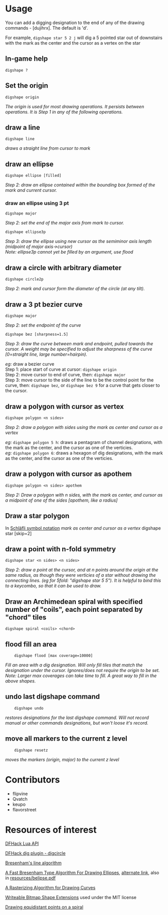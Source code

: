 # Usage

You can add a digging designation to the end of any of the drawing commands - [dujihrx].  The default is 'd'.

For example, `digshape star 5 2 j` will dig a 5 pointed star out of downstairs with the mark as the center and the cursor as a vertex on the star

## In-game help
    digshape ?

## Set the origin
    digshape origin

*The origin is used for most drawing operations. It persists between operations. It is Step 1 in any of the following operations.*

## draw a line
	digshape line
*draws a straight line from cursor to mark*

## draw an ellipse
	digshape ellipse [filled]
*Step 2: draw an ellipse contained within the bounding box formed of the mark and current cursor.*

### draw an ellipse using 3 pt
	digshape major  
*Step 2: set the end of the major axis from mark to cursor.*

	digshape ellipse3p
*Step 3: draw the ellipse using new cursor as the semiminor axis length (midpoint of major axis->cursor)*  
*Note: ellipse3p cannot yet be filled by an argument, use flood*

## draw a circle with arbitrary diameter
	digshape circle2p
*Step 2: mark and cursor form the diameter of the circle (at any tilt).*

## draw a 3 pt bezier curve
	digshape major
*Step 2: set the endpoint of the curve*

	digshape bez [sharpness=1.5]
*Step 3: draw the curve between mark and endpoint, pulled towards the cursor. A weight may be specified to adjust the sharpness of the curve [0=straight line, large number=hairpin).*

_eg:_ draw a bezier curve\
Step 1: place start of curve at cursor: `digshape origin`\
Step 2: move cursor to end of curve, then: `digshape major`\
Step 3: move cursor to the side of the line to be the control point for the curve, then: `digshape bez`, or `digshape bez 9` for a curve that gets closer to the cursor.

## draw a polygon with cursor as vertex
	digshape polygon <n sides>
*Step 2: draw a polygon with  sides using the mark as center and cursor as a vertex*

_eg:_ `digshape polygon 5 h`: draws a pentagram of channel designations, with the mark as the center, and the cursor as one of the verticies. \
_eg:_ `digshape polygon 6`: draws a hexagon of dig designations, with the mark as the center, and the cursor as one of the verticies.

## draw a polygon with cursor as apothem
	digshape polygon <n sides> apothem
*Step 2: Draw a polygon with n sides, with the mark as center, and cursor as a midpoint of one of the sides [apothem, like a radius]*

## Draw a star polygon
In [Schläfli symbol notation](https://en.wikipedia.org/wiki/Schl%C3%A4fli_symbol)
*mark as center and cursor as a vertex*
    digshape star <n sides> [skip=2]

## draw a point with n-fold symmetry
	digshape star <n sides> <n sides>
*Step 2: draw a point at the cursor, and at n points around the origin at the same radius, as though they were verticies of a star without drawing the connecting lines. (eg for 5fold: "digshape star 5 5"). It is helpful to bind this to a keycombo, so that it can be used to draw.*

## Draw an Archimedean spiral with specified number of "coils", each point separated by "chord" tiles
    digshape spiral <coils> <chord>

## flood fill an area
        digshape flood [max coverage=10000]
*Fill an area with a dig designation. Will only fill tiles that match the designation under the cursor. Ignores/does not require the origin to be set.*  
*Note: Larger max coverages can take time to fill. A great way to fill in the above shapes.*

## undo last digshape command
        digshape undo
*restores designations for the last digshape command. Will not record manual or other commands designations, but won't loose it's record.*

## move all markers to the current z level
        digshape resetz
*moves the markers (origin, major) to the current z level*


# Contributors

- flipvine
- Qvatch
- keupo
- flavorstreet

# Resources of interest

[DFHack Lua API](https://github.com/DFHack/dfhack/blob/master/docs/Lua%20API.rst)

[DFHack dig plugin - digcircle](https://github.com/DFHack/dfhack/blob/master/plugins/dig.cpp#L402)

[Bresenham's line algorithm](https://en.wikipedia.org/wiki/Bresenham%27s_line_algorithm)

[A Fast Bresenham Type Algorithm For Drawing Ellipses](http://homepage.smc.edu/kennedy_john/belipse.pdf),
[alternate link](https://www.dropbox.com/s/3q89g566u115g3q/belipse.pdf?dl=0), also in [resources/belipse.pdf](resources/belipse.pdf)

[A Rasterizing Algorithm for Drawing Curves](http://members.chello.at/easyfilter/bresenham.pdf)

[Writeable Bitmap Shape Extensions](https://github.com/teichgraf/WriteableBitmapEx/blob/master/Source/WriteableBitmapEx/WriteableBitmapShapeExtensions.cs) used under the MIT license 

[Drawing equidistant points on a spiral](https://stackoverflow.com/questions/13894715/draw-equidistant-points-on-a-spiral)
